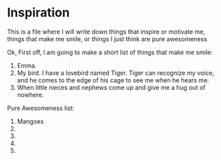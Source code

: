 # Inspiration
This is a file where I will write down things that inspire or motivate me, things that make me smile, or things I just think are pure awesomeness

Ok, First off, I am going to make a short list of things that make me smile:
1. Emma.
2. My bird. I have a lovebird named Tiger.
  Tiger can recognize my voice, and he comes to the edge of his cage to see me when he hears me.
3. When little nieces and nephews come up and give me a hug out of nowhere.

Pure Awesomeness list:
1. Mangoes
2. 
3. 
4. 
5. 
